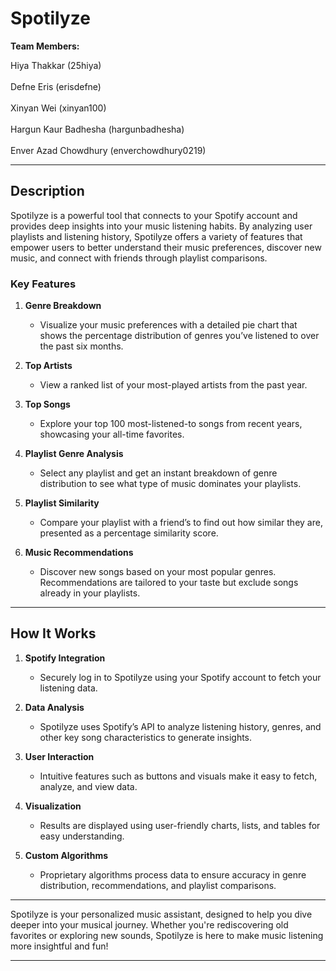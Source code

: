 # Spotilyze

**Team Members:**  

Hiya Thakkar (25hiya)<br/>  
Defne Eris (erisdefne)<br/>  
Xinyan Wei (xinyan100)<br/>  
Hargun Kaur Badhesha (hargunbadhesha)<br/>  
Enver Azad Chowdhury (enverchowdhury0219)<br/>

---

## **Description**

Spotilyze is a powerful tool that connects to your Spotify account and provides deep insights into your music listening habits. By analyzing user playlists and listening history, Spotilyze offers a variety of features that empower users to better understand their music preferences, discover new music, and connect with friends through playlist comparisons.

### **Key Features**
1. **Genre Breakdown**
    - Visualize your music preferences with a detailed pie chart that shows the percentage distribution of genres you’ve listened to over the past six months.

2. **Top Artists**
    - View a ranked list of your most-played artists from the past year.

3. **Top Songs**
    - Explore your top 100 most-listened-to songs from recent years, showcasing your all-time favorites.

4. **Playlist Genre Analysis**
    - Select any playlist and get an instant breakdown of genre distribution to see what type of music dominates your playlists.

5. **Playlist Similarity**
    - Compare your playlist with a friend’s to find out how similar they are, presented as a percentage similarity score.

6. **Music Recommendations**
    - Discover new songs based on your most popular genres. Recommendations are tailored to your taste but exclude songs already in your playlists.

---

## **How It Works**
1. **Spotify Integration**
    - Securely log in to Spotilyze using your Spotify account to fetch your listening data.

2. **Data Analysis**
    - Spotilyze uses Spotify’s API to analyze listening history, genres, and other key song characteristics to generate insights.

3. **User Interaction**
    - Intuitive features such as buttons and visuals make it easy to fetch, analyze, and view data.

4. **Visualization**
    - Results are displayed using user-friendly charts, lists, and tables for easy understanding.

5. **Custom Algorithms**
    - Proprietary algorithms process data to ensure accuracy in genre distribution, recommendations, and playlist comparisons.

---

Spotilyze is your personalized music assistant, designed to help you dive deeper into your musical journey. Whether you're rediscovering old favorites or exploring new sounds, Spotilyze is here to make music listening more insightful and fun!

---